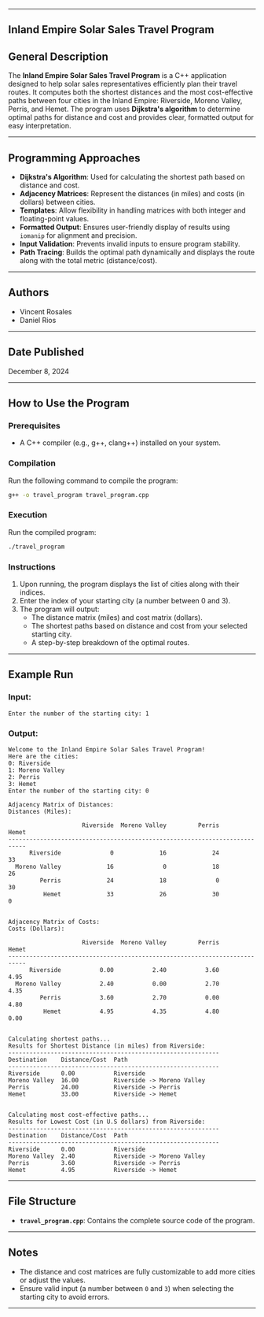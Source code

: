 

---
 ## Inland Empire Solar Sales Travel Program

## General Description
The **Inland Empire Solar Sales Travel Program** is a C++ application designed to help solar sales representatives efficiently plan their travel routes. It computes both the shortest distances and the most cost-effective paths between four cities in the Inland Empire: Riverside, Moreno Valley, Perris, and Hemet. The program uses **Dijkstra's algorithm** to determine optimal paths for distance and cost and provides clear, formatted output for easy interpretation.

---

## Programming Approaches
- **Dijkstra's Algorithm**: Used for calculating the shortest path based on distance and cost.
- **Adjacency Matrices**: Represent the distances (in miles) and costs (in dollars) between cities.
- **Templates**: Allow flexibility in handling matrices with both integer and floating-point values.
- **Formatted Output**: Ensures user-friendly display of results using `iomanip` for alignment and precision.
- **Input Validation**: Prevents invalid inputs to ensure program stability.
- **Path Tracing**: Builds the optimal path dynamically and displays the route along with the total metric (distance/cost).

---

## Authors
- Vincent Rosales 
- Daniel Rios

---

## Date Published
December 8, 2024

---

## How to Use the Program

### Prerequisites
- A C++ compiler (e.g., g++, clang++) installed on your system.

### Compilation
Run the following command to compile the program:
```bash
g++ -o travel_program travel_program.cpp
```

### Execution
Run the compiled program:
```bash
./travel_program
```

### Instructions
1. Upon running, the program displays the list of cities along with their indices.
2. Enter the index of your starting city (a number between 0 and 3).
3. The program will output:
   - The distance matrix (miles) and cost matrix (dollars).
   - The shortest paths based on distance and cost from your selected starting city.
   - A step-by-step breakdown of the optimal routes.

---

## Example Run
### Input:
```
Enter the number of the starting city: 1
```

### Output:
```
Welcome to the Inland Empire Solar Sales Travel Program!
Here are the cities:
0: Riverside
1: Moreno Valley
2: Perris
3: Hemet
Enter the number of the starting city: 0

Adjacency Matrix of Distances:
Distances (Miles):

                     Riverside  Moreno Valley         Perris          Hemet
---------------------------------------------------------------------------
      Riverside              0             16             24             33
  Moreno Valley             16              0             18             26
         Perris             24             18              0             30
          Hemet             33             26             30              0


Adjacency Matrix of Costs:
Costs (Dollars):

                     Riverside  Moreno Valley         Perris          Hemet
---------------------------------------------------------------------------
      Riverside           0.00           2.40           3.60           4.95
  Moreno Valley           2.40           0.00           2.70           4.35
         Perris           3.60           2.70           0.00           4.80
          Hemet           4.95           4.35           4.80           0.00


Calculating shortest paths...
Results for Shortest Distance (in miles) from Riverside:
------------------------------------------------------------
Destination    Distance/Cost  Path
------------------------------------------------------------
Riverside      0.00           Riverside
Moreno Valley  16.00          Riverside -> Moreno Valley
Perris         24.00          Riverside -> Perris
Hemet          33.00          Riverside -> Hemet


Calculating most cost-effective paths...
Results for Lowest Cost (in U.S dollars) from Riverside:
------------------------------------------------------------
Destination    Distance/Cost  Path
------------------------------------------------------------
Riverside      0.00           Riverside
Moreno Valley  2.40           Riverside -> Moreno Valley
Perris         3.60           Riverside -> Perris
Hemet          4.95           Riverside -> Hemet
```

---

## File Structure
- **`travel_program.cpp`**: Contains the complete source code of the program.

---

## Notes
- The distance and cost matrices are fully customizable to add more cities or adjust the values.
- Ensure valid input (a number between `0` and `3`) when selecting the starting city to avoid errors.

---

